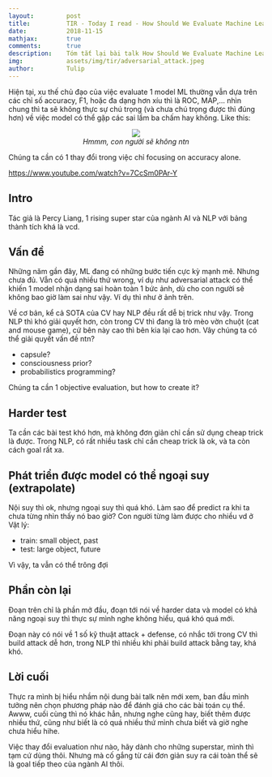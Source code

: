 ```yaml
---
layout:         post
title:          TIR - Today I read - How Should We Evaluate Machine Learning for AI?
date:           2018-11-15
mathjax:        true
comments:       true
description:    Tóm tắt lại bài talk How Should We Evaluate Machine Learning for AI? (https://www.youtube.com/watch?v=7CcSm0PAr-Y)
img:            assets/img/tir/adversarial_attack.jpeg
author:         Tulip
---
```


Hiện tại, xu thế chủ đạo của việc evaluate 1 model ML thường vẫn dựa trên các chỉ số accuracy, F1, hoặc đa dạng hơn xíu thì là ROC, MAP,... nhìn chung thì ta sẽ không thực sự chú trọng (và chưa chú trọng được thì đúng hơn) về việc model có thể gặp các sai lầm ba chấm hay không. Like this:

<p align="center">
  <img src="https://Tulip4attoo.github.io/assets/img/tir/adversarial_attack.jpeg"><br>
  <i>Hmmm, con người sẽ không ntn
</i>
</p>

Chúng ta cần có 1 thay đổi trong việc chỉ focusing on accuracy alone.

https://www.youtube.com/watch?v=7CcSm0PAr-Y

## Intro

Tác giả là Percy Liang, 1 rising super star của ngành AI và NLP với bảng thành tích khá là vcd.

## Vấn đề

Những năm gần đây, ML đang có những bước tiến cực kỳ mạnh mẽ. Nhưng chưa đủ. Vẫn có quá nhiều thứ wrong, ví dụ như adversarial attack có thể khiến 1 model nhận dạng sai hoàn toàn 1 bức ảnh, dù cho con người sẽ không bao giờ làm sai như vậy. Ví dụ thì như ở ảnh trên.

Về cơ bản, kể cả SOTA của CV hay NLP đều rất dễ bị trick như vậy. Trong NLP thì khó giải quyết hơn, còn trong CV thì đang là trò mèo vờn chuột (cat and mouse game), cứ bên này cao thì bên kia lại cao hơn. Vây chúng ta có thể giải quyết vấn đề ntn?

+ capsule?
+ consciousness prior?
+ probabilistics programming?

Chúng ta cần 1 objective evaluation, but how to create it?

## Harder test

Ta cần các bài test khó hơn, mà không đơn giản chỉ cần sử dụng cheap trick là được. Trong NLP, có rất nhiều task chỉ cần cheap trick là ok, và ta còn cách goal rất xa.

## Phát triển được model có thể ngoại suy (extrapolate)

Nội suy thì ok, nhưng ngoại suy thì quá khó. Làm sao để predict ra khi ta chưa từng nhìn thấy nó bao giờ? Con người từng làm được cho nhiều vd ở Vật lý:

+ train: small object, past
+ test: large object, future

Vì vậy, ta vẫn có thể trông đợi

## Phần còn lại

Đoạn trên chỉ là phần mở đầu, đoạn tới nói về harder data và model có khả năng ngoại suy thì thực sự mình nghe không hiểu, quá khó quá mới.

Đoạn này có nói về 1 số kỹ thuật attack + defense, có nhắc tới trong CV thì build attack dễ hơn, trong NLP thì nhiều khi phải build attack bằng tay, khá khó.


## Lời cuối

Thực ra mình bị hiểu nhầm nội dung bài talk nên mới xem, ban đầu mình tưởng nên chọn phương pháp nào để đánh giá cho các bài toán cụ thể. Awww, cuối cùng thì nó khác hẳn, nhưng nghe cũng hay, biết thêm được nhiều thứ, cũng như biết là có quá nhiều thứ mình chưa biết và giờ nghe chưa hiểu hihe.

Việc thay đổi evaluation như nào, hãy dành cho những superstar, mình thì tạm cứ dùng thôi. Nhưng mà cố gắng từ cái đơn giản suy ra cái toàn thể sẽ là goal tiếp theo của ngành AI thôi.